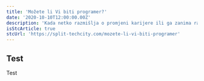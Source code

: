 ```yaml
---
title: 'Možete li Vi biti programer?'
date: '2020-10-10T12:00:00.00Z'
description: 'Kada netko razmišlja o promjeni karijere ili ga zanima razvoj softvera te što je potrebno znati...'
isStcArticle: true
stcUrl: 'https://split-techcity.com/mozete-li-vi-biti-programer'
---
```


## Test

Test
